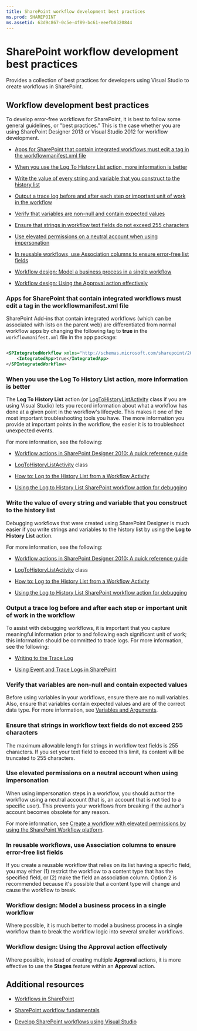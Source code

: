 ```yaml
---
title: SharePoint workflow development best practices
ms.prod: SHAREPOINT
ms.assetid: 63d9c867-0c5e-4f89-bc61-eeefb0320844
---
```



# SharePoint workflow development best practices
Provides a collection of best practices for developers using Visual Studio to create workflows in SharePoint.
## Workflow development best practices

To develop error-free workflows for SharePoint, it is best to follow some general guidelines, or "best practices." This is the case whether you are using SharePoint Designer 2013 or Visual Studio 2012 for workflow development.
  
    
    

-  [Apps for SharePoint that contain integrated workflows must edit a tag in the workflowmanifest.xml file](sharepoint-workflow-development-best-practices#bkm_00)
    
  
-  [When you use the Log To History List action, more information is better](sharepoint-workflow-development-best-practices#bkm_01)
    
  
-  [Write the value of every string and variable that you construct to the history list](sharepoint-workflow-development-best-practices#bkm_02)
    
  
-  [Output a trace log before and after each step or important unit of work in the workflow](sharepoint-workflow-development-best-practices#bkm_03)
    
  
-  [Verify that variables are non-null and contain expected values](sharepoint-workflow-development-best-practices#bkm_04)
    
  
-  [Ensure that strings in workflow text fields do not exceed 255 characters](sharepoint-workflow-development-best-practices#bkm_05)
    
  
-  [Use elevated permissions on a neutral account when using impersonation](sharepoint-workflow-development-best-practices#bkm_06)
    
  
-  [In reusable workflows, use Association columns to ensure error-free list fields](sharepoint-workflow-development-best-practices#bkm_07)
    
  
-  [Workflow design: Model a business process in a single workflow](sharepoint-workflow-development-best-practices#bkm_08)
    
  
-  [Workflow design: Using the Approval action effectively](sharepoint-workflow-development-best-practices#bkm_09)
    
  

### Apps for SharePoint that contain integrated workflows must edit a tag in the workflowmanifest.xml file
<a name="bkm_00"> </a>

SharePoint Add-ins that contain integrated workflows (which can be associated with lists on the parent web) are differentiated from normal workflow apps by changing the following tag to **true** in the `workflowmanifest.xml` file in the app package:
  
    
    

```XML

<SPIntegratedWorkflow xmlns="http://schemas.microsoft.com/sharepoint/2014/app/integratedworkflow">
    <IntegratedApp>true</IntegratedApp>
</SPIntegratedWorkflow>

```


### When you use the Log To History List action, more information is better
<a name="bkm_01"> </a>

The **Log To History List** action (or [LogToHistoryListActivity](https://msdn.microsoft.com/library/Microsoft.SharePoint.WorkflowActions.LogToHistoryListActivity.aspx) class if you are using Visual Studio) lets you record information about what a workflow has done at a given point in the workflow's lifecycle. This makes it one of the most important troubleshooting tools you have. The more information you provide at important points in the workflow, the easier it is to troubleshoot unexpected events.
  
    
    
For more information, see the following: 
  
    
    

-  [Workflow actions in SharePoint Designer 2010: A quick reference guide](http://office.microsoft.com/en-us/sharepoint-designer-help/workflow-actions-in-sharepoint-designer-2010-a-quick-reference-guide-HA010376961.aspx#_Toc260924447)
    
  
-  [LogToHistoryListActivity](https://msdn.microsoft.com/library/Microsoft.SharePoint.WorkflowActions.LogToHistoryListActivity.aspx) class
    
  
-  [How to: Log to the History List from a Workflow Activity](http://msdn.microsoft.com/en-us/library/ff798337.aspx)
    
  
-  [Using the Log to History List SharePoint workflow action for debugging](http://www.documentmanagementworkflowinfo.com/sample-sharepoint-workflows/use-log-to-history-list-sharepoint-designer-workflow-action-debug)
    
  

### Write the value of every string and variable that you construct to the history list
<a name="bkm_02"> </a>

Debugging workflows that were created using SharePoint Designer is much easier if you write strings and variables to the history list by using the **Log to History List** action.
  
    
    
For more information, see the following: 
  
    
    

-  [Workflow actions in SharePoint Designer 2010: A quick reference guide](http://office.microsoft.com/en-us/sharepoint-designer-help/workflow-actions-in-sharepoint-designer-2010-a-quick-reference-guide-HA010376961.aspx#_Toc260924447)
    
  
-  [LogToHistoryListActivity](https://msdn.microsoft.com/library/Microsoft.SharePoint.WorkflowActions.LogToHistoryListActivity.aspx) class
    
  
-  [How to: Log to the History List from a Workflow Activity](http://msdn.microsoft.com/en-us/library/ff798337.aspx)
    
  
-  [Using the Log to History List SharePoint workflow action for debugging](http://www.documentmanagementworkflowinfo.com/sample-sharepoint-workflows/use-log-to-history-list-sharepoint-designer-workflow-action-debug)
    
  

### Output a trace log before and after each step or important unit of work in the workflow
<a name="bkm_03"> </a>

To assist with debugging workflows, it is important that you capture meaningful information prior to and following each significant unit of work; this information should be committed to trace logs. For more information, see the following:
  
    
    

-  [Writing to the Trace Log](http://msdn.microsoft.com/en-us/library/aa979595.aspx)
    
  
-  [Using Event and Trace Logs in SharePoint](http://msdn.microsoft.com/en-us/library/ff647362.aspx)
    
  

### Verify that variables are non-null and contain expected values
<a name="bkm_04"> </a>

Before using variables in your workflows, ensure there are no null variables. Also, ensure that variables contain expected values and are of the correct data type. For more information, see  [Variables and Arguments](http://msdn.microsoft.com/en-us/library/dd489456.aspx).
  
    
    

### Ensure that strings in workflow text fields do not exceed 255 characters
<a name="bkm_05"> </a>

The maximum allowable length for strings in workflow text fields is 255 characters. If you set your text field to exceed this limit, its content will be truncated to 255 characters.
  
    
    

### Use elevated permissions on a neutral account when using impersonation
<a name="bkm_06"> </a>

When using impersonation steps in a workflow, you should author the workflow using a neutral account (that is, an account that is not tied to a specific user). This prevents your workflows from breaking if the author's account becomes obsolete for any reason.
  
    
    
For more information, see  [Create a workflow with elevated permissions by using the SharePoint Workflow platform](create-a-workflow-with-elevated-permissions-by-using-the-sharepoint-workflo).
  
    
    

### In reusable workflows, use Association columns to ensure error-free list fields
<a name="bkm_07"> </a>

If you create a reusable workflow that relies on its list having a specific field, you may either (1) restrict the workflow to a content type that has the specified field, or (2) make the field an association column. Option 2 is recommended because it's possible that a content type will change and cause the workflow to break.
  
    
    

### Workflow design: Model a business process in a single workflow
<a name="bkm_08"> </a>

Where possible, it is much better to model a business process in a single workflow than to break the workflow logic into several smaller workflows.
  
    
    

### Workflow design: Using the Approval action effectively
<a name="bkm_09"> </a>

Where possible, instead of creating multiple **Approval** actions, it is more effective to use the **Stages** feature within an **Approval** action.
  
    
    

## Additional resources
<a name="bk_addresources"> </a>


-  [Workflows in SharePoint](workflows-in-sharepoint)
    
  
-  [SharePoint workflow fundamentals](sharepoint-workflow-fundamentals)
    
  
-  [Develop SharePoint workflows using Visual Studio](develop-sharepoint-workflows-using-visual-studio)
    
  

